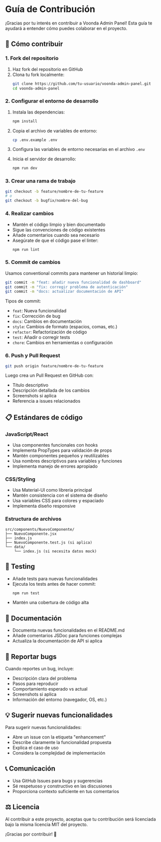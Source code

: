 ﻿# Guía de Contribución

¡Gracias por tu interés en contribuir a Voonda Admin Panel! Esta guía te ayudará a entender cómo puedes colaborar en el proyecto.

## 🤝 Cómo contribuir

### 1. Fork del repositorio

1. Haz fork del repositorio en GitHub
2. Clona tu fork localmente:
    ```bash
    git clone https://github.com/tu-usuario/voonda-admin-panel.git
    cd voonda-admin-panel
    ```

### 2. Configurar el entorno de desarrollo

1. Instala las dependencias:

    ```bash
    npm install
    ```

2. Copia el archivo de variables de entorno:

    ```bash
    cp .env.example .env
    ```

3. Configura las variables de entorno necesarias en el archivo `.env`

4. Inicia el servidor de desarrollo:
    ```bash
    npm run dev
    ```

### 3. Crear una rama de trabajo

```bash
git checkout -b feature/nombre-de-tu-feature
# o
git checkout -b bugfix/nombre-del-bug
```

### 4. Realizar cambios

- Mantén el código limpio y bien documentado
- Sigue las convenciones de código existentes
- Añade comentarios cuando sea necesario
- Asegúrate de que el código pase el linter:
    ```bash
    npm run lint
    ```

### 5. Commit de cambios

Usamos conventional commits para mantener un historial limpio:

```bash
git commit -m "feat: añadir nueva funcionalidad de dashboard"
git commit -m "fix: corregir problema de autenticación"
git commit -m "docs: actualizar documentación de API"
```

Tipos de commit:

- `feat`: Nueva funcionalidad
- `fix`: Corrección de bug
- `docs`: Cambios en documentación
- `style`: Cambios de formato (espacios, comas, etc.)
- `refactor`: Refactorización de código
- `test`: Añadir o corregir tests
- `chore`: Cambios en herramientas o configuración

### 6. Push y Pull Request

```bash
git push origin feature/nombre-de-tu-feature
```

Luego crea un Pull Request en GitHub con:

- Título descriptivo
- Descripción detallada de los cambios
- Screenshots si aplica
- Referencia a issues relacionados

## 📋 Estándares de código

### JavaScript/React

- Usa componentes funcionales con hooks
- Implementa PropTypes para validación de props
- Mantén componentes pequeños y reutilizables
- Usa nombres descriptivos para variables y funciones
- Implementa manejo de errores apropiado

### CSS/Styling

- Usa Material-UI como librería principal
- Mantén consistencia con el sistema de diseño
- Usa variables CSS para colores y espaciado
- Implementa diseño responsive

### Estructura de archivos

```
src/components/NuevoComponente/
├── NuevoComponente.jsx
├── index.js
├── NuevoComponente.test.js (si aplica)
└── data/
    └── index.js (si necesita datos mock)
```

## 🧪 Testing

- Añade tests para nuevas funcionalidades
- Ejecuta los tests antes de hacer commit:
    ```bash
    npm run test
    ```
- Mantén una cobertura de código alta

## 📝 Documentación

- Documenta nuevas funcionalidades en el README.md
- Añade comentarios JSDoc para funciones complejas
- Actualiza la documentación de API si aplica

## 🐛 Reportar bugs

Cuando reportes un bug, incluye:

- Descripción clara del problema
- Pasos para reproducir
- Comportamiento esperado vs actual
- Screenshots si aplica
- Información del entorno (navegador, OS, etc.)

## 💡 Sugerir nuevas funcionalidades

Para sugerir nuevas funcionalidades:

- Abre un issue con la etiqueta "enhancement"
- Describe claramente la funcionalidad propuesta
- Explica el caso de uso
- Considera la complejidad de implementación

## 📞 Comunicación

- Usa GitHub Issues para bugs y sugerencias
- Sé respetuoso y constructivo en las discusiones
- Proporciona contexto suficiente en tus comentarios

## ⚖️ Licencia

Al contribuir a este proyecto, aceptas que tu contribución será licenciada bajo la misma licencia MIT del proyecto.

¡Gracias por contribuir! 🎉
